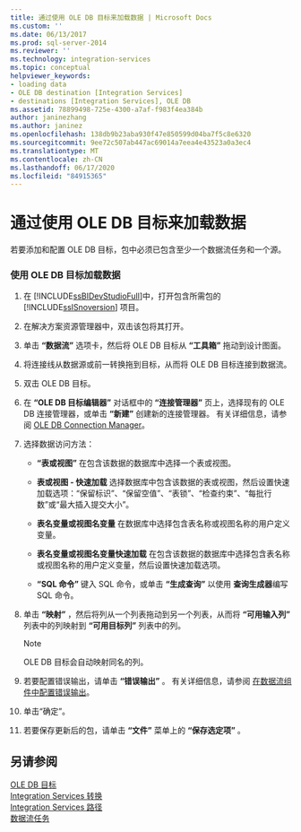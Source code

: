 ```yaml
---
title: 通过使用 OLE DB 目标来加载数据 | Microsoft Docs
ms.custom: ''
ms.date: 06/13/2017
ms.prod: sql-server-2014
ms.reviewer: ''
ms.technology: integration-services
ms.topic: conceptual
helpviewer_keywords:
- loading data
- OLE DB destination [Integration Services]
- destinations [Integration Services], OLE DB
ms.assetid: 78899498-725e-4300-a7af-f983f4ea384b
author: janinezhang
ms.author: janinez
ms.openlocfilehash: 138db9b23aba930f47e850599d04ba7f5c8e6320
ms.sourcegitcommit: 9ee72c507ab447ac69014a7eea4e43523a0a3ec4
ms.translationtype: MT
ms.contentlocale: zh-CN
ms.lasthandoff: 06/17/2020
ms.locfileid: "84915365"
---
```

# <a name="load-data-by-using-the-ole-db-destination"></a>通过使用 OLE DB 目标来加载数据
  若要添加和配置 OLE DB 目标，包中必须已包含至少一个数据流任务和一个源。  
  
### <a name="to-load-data-using-an-ole-db-destination"></a>使用 OLE DB 目标加载数据  
  
1.  在 [!INCLUDE[ssBIDevStudioFull](../../includes/ssbidevstudiofull-md.md)]中，打开包含所需包的 [!INCLUDE[ssISnoversion](../../includes/ssisnoversion-md.md)] 项目。  
  
2.  在解决方案资源管理器中，双击该包将其打开。  
  
3.  单击 **“数据流”** 选项卡，然后将 OLE DB 目标从 **“工具箱”** 拖动到设计图面。  
  
4.  将连接线从数据源或前一转换拖到目标，从而将 OLE DB 目标连接到数据流。  
  
5.  双击 OLE DB 目标。  
  
6.  在 **“OLE DB 目标编辑器”** 对话框中的 **“连接管理器”** 页上，选择现有的 OLE DB 连接管理器，或单击 **“新建”** 创建新的连接管理器。 有关详细信息，请参阅 [OLE DB Connection Manager](../connection-manager/ole-db-connection-manager.md)。  
  
7.  选择数据访问方法：  
  
    -   **“表或视图”** 在包含该数据的数据库中选择一个表或视图。  
  
    -   **表或视图 - 快速加载** 选择数据库中包含该数据的表或视图，然后设置快速加载选项：“保留标识”、“保留空值”、“表锁”、“检查约束”、“每批行数”或“最大插入提交大小”。        
  
    -   **表名变量或视图名变量** 在数据库中选择包含表名称或视图名称的用户定义变量。  
  
    -   **表名变量或视图名变量快速加载** 在包含该数据的数据库中选择包含表名称或视图名称的用户定义变量，然后设置快速加载选项。  
  
    -   **“SQL 命令”** 键入 SQL 命令，或单击 **“生成查询”** 以使用 **查询生成器**编写 SQL 命令。  
  
8.  单击 **“映射”** ，然后将列从一个列表拖动到另一个列表，从而将 **“可用输入列”** 列表中的列映射到 **“可用目标列”** 列表中的列。  
  
    > [!NOTE]  
    >  OLE DB 目标会自动映射同名的列。  
  
9. 若要配置错误输出，请单击 **“错误输出”** 。 有关详细信息，请参阅 [在数据流组件中配置错误输出](../configure-an-error-output-in-a-data-flow-component.md)。  
  
10. 单击“确定”。   
  
11. 若要保存更新后的包，请单击 **“文件”** 菜单上的 **“保存选定项”** 。  
  
## <a name="see-also"></a>另请参阅  
 [OLE DB 目标](ole-db-destination.md)   
 [Integration Services 转换](transformations/integration-services-transformations.md)   
 [Integration Services 路径](integration-services-paths.md)   
 [数据流任务](../control-flow/data-flow-task.md)  
  
  
